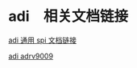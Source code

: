 # adi　相关文档链接

[adi 通用 spi 文档链接](https://wiki.analog.com/_media/resources/technical-guides/adispi_rev_1p0_customer.pdf?doc=AD9542.pdf)

[adi adrv9009](https://www.analog.com/cn/products/adrv9009.html#product-documentation)
